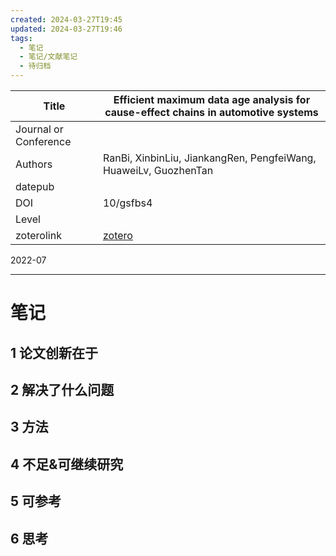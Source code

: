 ```yaml
---
created: 2024-03-27T19:45
updated: 2024-03-27T19:46
tags:
  - 笔记
  - 笔记/文献笔记
  - 待归档
---
```


| Title                 | Efficient maximum data age analysis for cause-effect chains in automotive systems |
| --------------------- | --------------------------------------------------------------------------------- |
| Journal or Conference |                                                                                   |
| Authors               | RanBi, XinbinLiu, JiankangRen, PengfeiWang, HuaweiLv, GuozhenTan                  |
| datepub               |                                                                                   |
| DOI                   | 10/gsfbs4                                                                         |
| Level                 |                                                                                   |
| zoterolink            | [zotero](zotero://select/library/items/NUYD2XNF)                                  |


2022-07


***

# 笔记

## 1 论文创新在于

## 2 解决了什么问题

## 3 方法

## 4 不足&可继续研究

## 5 可参考

## 6 思考
